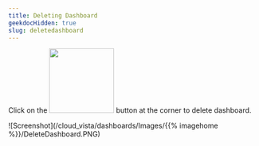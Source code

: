 ```yaml
---
title: Deleting Dashboard
geekdocHidden: true
slug: deletedashboard
---
```


Click on the <img src="/cloud_vista/dashboards/Images/{{% imagehome %}}/deleteicon.png" width="130px"> button at the corner to delete dashboard.



![Screenshot](/cloud_vista/dashboards/Images/{{% imagehome %}}/DeleteDashboard.PNG)
